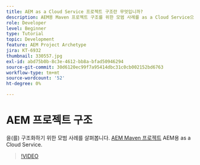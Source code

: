 ```yaml
---
title: AEM as a Cloud Service 프로젝트 구조란 무엇입니까?
description: AEM용 Maven 프로젝트 구조를 위한 모범 사례를 as a Cloud Service으로 살펴보십시오.
role: Developer
level: Beginner
type: Tutorial
topic: Development
feature: AEM Project Archetype
jira: KT-6932
thumbnail: 330557.jpg
exl-id: abd75b0b-8c3e-4612-bb8a-bfad50946294
source-git-commit: 30d6120ec99f7a95414dbc31c0cb002152bd6763
workflow-type: tm+mt
source-wordcount: '52'
ht-degree: 0%

---
```


# AEM 프로젝트 구조

을(를) 구조화하기 위한 모범 사례를 살펴봅니다. [AEM Maven 프로젝트](https://experienceleague.adobe.com/docs/experience-manager-cloud-service/implementing/developing/aem-project-content-package-structure.html#developing) AEM용 as a Cloud Service.

>[!VIDEO](https://video.tv.adobe.com/v/330557?quality=12&learn=on)
